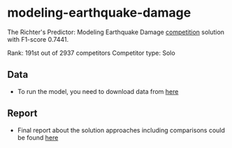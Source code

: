 # modeling-earthquake-damage

The Richter's Predictor: Modeling Earthquake Damage [competition](https://www.drivendata.org/competitions/57/nepal-earthquake/) solution with F1-score 0.7441.

Rank: 191st out of 2937 competitors
Competitor type: Solo

## Data
- To run the model, you need to download data from [here](https://www.drivendata.org/competitions/57/nepal-earthquake/)


## Report
- Final report about the solution approaches including comparisons could be found [here](https://github.com/4turkuaz/modeling-earthquake-damage/blob/master/REPORT/ProjectReport.pdf)
